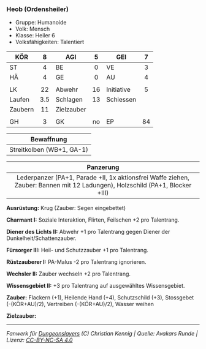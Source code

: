 ### Heob (Ordensheiler)

- Gruppe: Humanoide
- Volk: Mensch
- Klasse: Heiler 6
- Volksfähigkeiten: Talentiert

| KÖR     |  8  | AGI        |  5  | GEI        |  7  |
| ------- | :-: | ---------- | :-: | ---------- | :-: |
| ST      |  4  | BE         |  0  | VE         |  3  |
| HÄ      |  4  | GE         |  0  | AU         |  4  |
|         |     |            |     |            |     |
| LK      | 22  | Abwehr     | 16  | Initiative |  5  |
| Laufen  | 3.5 | Schlagen   | 13  | Schiessen  |     |
| Zaubern | 11  | Zielzauber |     |            |     |
|         |     |            |     |            |     |
| GH      |  3  | GK         | no  | EP         | 84  |

|        Bewaffnung         |
| :-----------------------: |
| Streitkolben (WB+1, GA-1) |

|                                                          Panzerung                                                           |
| :--------------------------------------------------------------------------------------------------------------------------: |
| Lederpanzer (PA+1, Parade +II, 1x aktionsfrei Waffe ziehen, Zauber: Bannen mit 12 Ladungen), Holzschild (PA+1, Blocker +III) |

**Ausrüstung:** Krug (Zauber: Segen eingebettet)

**Charmant I:** Soziale Interaktion, Flirten, Feilschen +2 pro Talentrang.

**Diener des Lichts II:** Abwehr +1 pro Talentrang gegen Diener der Dunkelheit/Schattenzauber.

**Fürsorger III:** Heil- und Schutzzauber +1 pro Talentrang.

**Rüstzauberer I:** PA-Malus -2 pro Talentrang ignorieren.

**Wechsler II:** Zauber wechseln +2 pro Talentrang.

**Wissensgebiet II:** +3 pro Talentrang auf ausgewähltes Wissensgebiet.

**Zauber:** Flackern (+1), Heilende Hand (+4), Schutzschild (+3), Stossgebet (-(KÖR+AU)/2), Vertreiben (-(KÖR+AU)/2), Wasser weihen

**Zielzauber:**

---

_Fanwerk für [Dungeonslayers](https://www.dungeonslayers.net/) (C) Christian Kennig | Quelle: Avakars Runde | Lizenz: [CC-BY-NC-SA 4.0](https://creativecommons.org/licenses/by-nc-sa/4.0/deed.de)_
